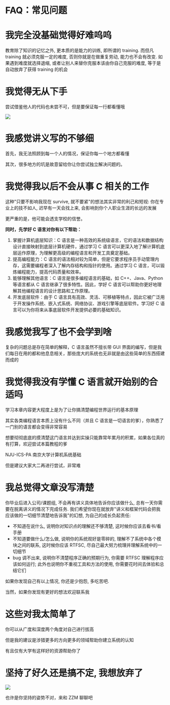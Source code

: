 # FAQ：常见问题

# 我完全没基础觉得好难呜呜

教育除了知识的记忆之外, 更本质的是能力的训练, 即所谓的 training. 而但凡 training 就必须克服一定的难度, 否则你就是在做重复劳动, 能力也不会有改变. 如果遇到难度就选择退缩, 或者让别人来替你克服本该由你自己克服的难度, 等于是自动放弃了获得 training 的机会

# 我觉得无从下手

尝试借鉴他人的代码也未尝不可，但是要保证每一行都看懂哦

![](https://cdn.xyxsw.site/boxcnQ4rvJqVbXJaWMOwceHdrQb.png)

# 我感觉讲义写的不够细

首先，我无法照顾到每一个人的情况，保证你每一个地方都看懂

其次，很多地方的坑是故意留给你让你尝试独立解决问题的。

# 我觉得我以后不会从事 C 相关的工作

这种"只要不影响我现在 survive, 就不要紧"的想法其实非常的利己和短视: 你在专业上的技不如人, 迟早有一天会找上来, 会影响到你个人职业生涯的长远的发展

更严重的是，他可能会透支学校的信誉。

<strong>同时，先学好 C 语言对你有以下帮助：</strong>

1. 掌握计算机底层知识：C 语言是一种高效的系统级语言，它的语法和数据结构设计直接映射到底层计算机硬件，通过学习 C 语言可以更深入地了解计算机底层运作原理，为理解更高级的编程语言和开发工具奠定基础。
2. 提高编程能力：C 语言的语法相对较为简单，但是它要求程序员手动管理内存，这需要编程者深入了解内存结构和指针的使用。通过学习 C 语言，可以锻炼编程能力，提高代码质量和效率。
3. 能够理解其他语言：C 语言是很多编程语言的基础，如 C++、Java、Python 等语言都从 C 语言继承了很多特性。因此，学好 C 语言可以帮助你更好地理解其他编程语言的设计思路和工作原理。
4. 开发底层软件：由于 C 语言具有高效、灵活、可移植等特点，因此它被广泛用于开发操作系统、嵌入式系统、网络协议、游戏引擎等底层软件。学习好 C 语言可以为你将来从事底层软件开发提供必要的基础知识。

# 我感觉我写了也不会学到啥

复杂的问题总是存在简单的解释，C 语言虽然不擅长带 GUI 界面的编写，但是我们每日在用的都和他息息相关，那些庞大的系统也无非就是由这些简单的东西搭建而成的

# 我觉得我没有学懂 C 语言就开始别的合适吗

学习本章内容更大程度上是为了让你搞清楚编程世界运行的基本原理

其实各类编程语言本质上没有什么不同（并且 C 语言是一切语言的爹），你熟悉了一门别的语言都会变得非常容易

想要彻彻底底的摸清楚这门语言并达到实操只能靠常年累月的积累，如果各位真的有打算，欢迎尝试本篇教程的爹

NJU-ICS-PA 南京大学计算机系统基础

但是建议大家大二再进行尝试，非常难

# 我总觉得文章没写清楚

你毕业后进入公司/课题组, 不会再有讲义具体地告诉你应该做什么, 总有一天你需要在脱离讲义的情况下完成任务. 我们希望你现在就放弃"讲义和框架代码会把我应该做的一切细节清楚地告诉我"的幻想, 为自己的成长负起责任:

- 不知道在说什么, 说明你对知识点的理解还不够清楚, 这时候你应该去看书/看手册
- 不知道要做什么/怎么做, 说明你的系统观好是零碎的, 理解不了系统中各个模块之间的联系, 这时候你应该 RTFSC, 尽自己最大努力梳理并理解系统中的一切细节
- bug 调不出来, 说明你不清楚程序正确的预期行为, 你需要 RTFSC 理解程序应该如何运行; 此外也说明你不重视工具和方法的使用, 你需要花时间去体验和总结它们

如果你发现自己有以上情况, 你还是少抱怨, 多吃苦吧.

当然，如果你发现有更好的想法欢迎联系我

# 这些对我太简单了

你可以从广度和深度两个角度对自己进行拔高

但是我的建议是涉猎更多的方向更多的领域帮助你建立系统的认知

有且仅有大学有这样好的资源帮助你了

# <strong>坚持了好久还是搞不定, 我想放弃了</strong>

![](https://cdn.xyxsw.site/boxcnuNXrb5zOppCZAlGQ19wuDk.jpg)

也许是你坚持的姿势不对，来和 ZZM 聊聊吧

